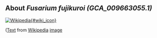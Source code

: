 
About *Fusarium fujikuroi (GCA\_009663055.1)* 
--------------------------------------------------------------

[![Wikipedia](/img/wikipedia_logo_v2_en.png){#wiki_icon}](http://en.wikipedia.org)


([Text](http://en.wikipedia.org) from [Wikipedia](http://en.wikipedia.org/) 
[image](https://commons.wikimedia.org/wiki/File:Gibberella_fujikuroi.jpg)
